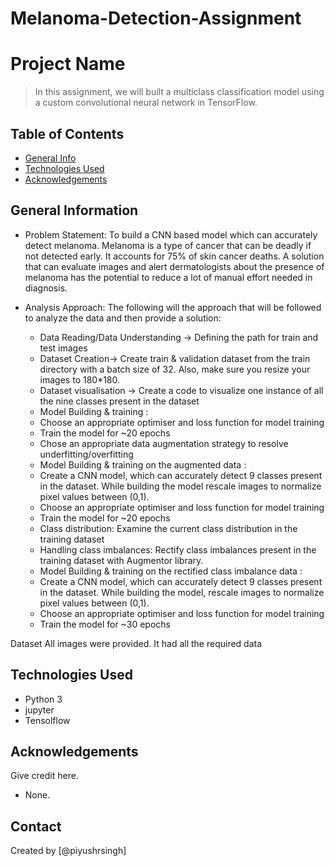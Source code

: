 # Melanoma-Detection-Assignment
# Project Name
> In this assignment, we will built a multiclass classification model using a custom convolutional neural network in TensorFlow. 


## Table of Contents
* [General Info](#general-information)
* [Technologies Used](#technologies-used)
* [Acknowledgements](#acknowledgements)



## General Information

- Problem Statement:
 To build a CNN based model which can accurately detect melanoma. Melanoma is a type of cancer that can be deadly if not detected early. It accounts for 75% of skin cancer deaths. A solution that can evaluate images and alert dermatologists about the presence of melanoma has the potential to reduce a lot of manual effort needed in diagnosis.



- Analysis Approach:
  The following will the approach that will be followed to analyze the data and then provide a solution:
  - Data Reading/Data Understanding → Defining the path for train and test images 
  - Dataset Creation→ Create train & validation dataset from the train directory with a batch size of 32. Also, make sure you resize your images to 180*180.
  - Dataset visualisation → Create a code to visualize one instance of all the nine classes present in the dataset 
  - Model Building & training : 
  - Choose an appropriate optimiser and loss function for model training
  - Train the model for ~20 epochs
  - Chose an appropriate data augmentation strategy to resolve underfitting/overfitting 
  - Model Building & training on the augmented data :
  - Create a CNN model, which can accurately detect 9 classes present in the dataset. While building the model rescale images to normalize pixel values between (0,1).
  - Choose an appropriate optimiser and loss function for model training
  - Train the model for ~20 epochs
  - Class distribution: Examine the current class distribution in the training dataset 
  - Handling class imbalances: Rectify class imbalances present in the training dataset with Augmentor library.
  - Model Building & training on the rectified class imbalance data :
  - Create a CNN model, which can accurately detect 9 classes present in the dataset. While building the model, rescale images to normalize pixel values between (0,1).
  - Choose an appropriate optimiser and loss function for model training
  - Train the model for ~30 epochs

Dataset
 All images were provided. It had all the required data 




## Technologies Used
- Python 3
- jupyter
- Tensolflow


## Acknowledgements
Give credit here.
- None.



## Contact
Created by [@piyushrsingh] 
